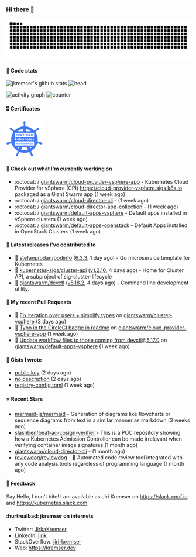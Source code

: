 ### Hi there 👋

![GitHub Snake](github-snake-dark.svg)

#### 📱 Code stats

![jkremser's github stats](https://github-readme-stats.vercel.app/api?username=jkremser&count_private=true&show_icons=true&hide_border=false&theme=tokyonight&title_color=5bcdec&bg_color=0d1117&border_radius=false) ![head](https://user-images.githubusercontent.com/535866/175570014-71166aaa-95f7-4a4f-869c-93a16481de4e.jpeg)


![activity graph](https://activity-graph.herokuapp.com/graph?username=jkremser&theme=react-dark)
![counter](https://komarev.com/ghpvc/?username=jkremser&color=5bcdec&style=for-the-badge)

#### 🎖 Certificates
<p align="left"><a href="https://www.credly.com/badges/8ca716d9-fa9b-42e6-b4a1-ad043baf5396/public_url">
<img src="https://raw.githubusercontent.com/cncf/artwork/master/other/cka/color/kubernetes-cka-color.png" alt="https://www.credly.com/badges/8ca716d9-fa9b-42e6-b4a1-ad043baf5396/public_url" width="100" height="100"/> </a>
</p>

#### 👷 Check out what I'm currently working on

- :octocat: / [giantswarm/cloud-provider-vsphere-app](https://github.com/giantswarm/cloud-provider-vsphere-app) - Kubernetes Cloud Provider for vSphere (CPI) https://cloud-provider-vsphere.sigs.k8s.io packaged as a Giant Swarm app (1 week ago)
- :octocat: / [giantswarm/cloud-director-cli](https://github.com/giantswarm/cloud-director-cli) -  (1 week ago)
- :octocat: / [giantswarm/cloud-director-app-collection](https://github.com/giantswarm/cloud-director-app-collection) -  (1 week ago)
- :octocat: / [giantswarm/default-apps-vsphere](https://github.com/giantswarm/default-apps-vsphere) - Default apps installed in vSphere clusters (1 week ago)
- :octocat: / [giantswarm/default-apps-openstack](https://github.com/giantswarm/default-apps-openstack) - Default Apps installed in OpenStack Clusters (1 week ago)

#### 🔭 Latest releases I've contributed to

- 🎉 [stefanprodan/podinfo](https://github.com/stefanprodan/podinfo) ([6.3.3](https://github.com/stefanprodan/podinfo/releases/tag/6.3.3), 1 day ago) - Go microservice template for Kubernetes
- 🎉 [kubernetes-sigs/cluster-api](https://github.com/kubernetes-sigs/cluster-api) ([v1.2.10](https://github.com/kubernetes-sigs/cluster-api/releases/tag/v1.2.10), 4 days ago) - Home for Cluster API, a subproject of sig-cluster-lifecycle
- 🎉 [giantswarm/devctl](https://github.com/giantswarm/devctl) ([v5.18.2](https://github.com/giantswarm/devctl/releases/tag/v5.18.2), 4 days ago) - Command line development utility.

#### 🔨 My recent Pull Requests

- 💪 [Fix iteration over users &#43; simplify types](https://github.com/giantswarm/cluster-vsphere/pull/22) on [giantswarm/cluster-vsphere](https://github.com/giantswarm/cluster-vsphere) (3 days ago)
- 💪 [Typo in the CircleCI badge in readme](https://github.com/giantswarm/cloud-provider-vsphere-app/pull/24) on [giantswarm/cloud-provider-vsphere-app](https://github.com/giantswarm/cloud-provider-vsphere-app) (1 week ago)
- 💪 [Update workflow files to those coming from devctl@5.17.0](https://github.com/giantswarm/default-apps-vsphere/pull/47) on [giantswarm/default-apps-vsphere](https://github.com/giantswarm/default-apps-vsphere) (1 week ago)

#### 📓 Gists I wrote

- [public key](https://gist.github.com/873194a8e2942735cde99e60b4db9861) (2 days ago)
- [no description](https://gist.github.com/1d42a5d808778bc41afcc96222712a9e) (2 days ago)
- [registry-config.toml](https://gist.github.com/af7ada844585e8a0d1a6ee240327e25a) (1 week ago)

#### ⭐ Recent Stars

- [mermaid-js/mermaid](https://github.com/mermaid-js/mermaid) - Generation of diagrams like flowcharts or sequence diagrams from text in a similar manner as markdown (3 weeks ago)
- [slashben/beat-ac-cosign-verifier](https://github.com/slashben/beat-ac-cosign-verifier) - This is a POC repository showing how a Kubernetes Admission Controller can be made irrelevant when verifying container image signatures (1 month ago)
- [giantswarm/cloud-director-cli](https://github.com/giantswarm/cloud-director-cli) -  (1 month ago)
- [reviewdog/reviewdog](https://github.com/reviewdog/reviewdog) - 🐶 Automated code review tool integrated with any code analysis tools regardless of programming language (1 month ago)

#### 💬 Feedback

Say Hello, I don't bite! I am available as Jiri Kremser on https://slack.cncf.io and https://kubernetes.slack.com


#### :hurtrealbad: jkremser on internets

- Twitter: <a href="https://twitter.com/JirkaKremser">JirkaKremser</a>
- LinkedIn: <a href="https://www.linkedin.com/in/jirik/">jirik</a>
- StackOverflow: <a href="https://stackoverflow.com/users/1594980/jiri-kremser">jiri-kremser</a>
- Web: https://kremser.dev